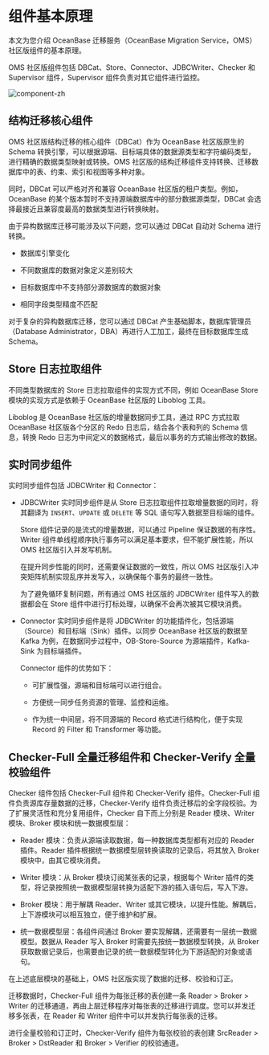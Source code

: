 # 组件基本原理

本文为您介绍 OceanBase 迁移服务（OceanBase Migration Service，OMS）社区版组件的基本原理。

OMS 社区版组件包括 DBCat、Store、Connector、JDBCWriter、Checker 和 Supervisor 组件，Supervisor 组件负责对其它组件进行监控。

![component-zh](https://obbusiness-private.oss-cn-shanghai.aliyuncs.com/doc/img/oms/oms-enterprise/component-zh.png)

## 结构迁移核心组件

OMS 社区版结构迁移的核心组件（DBCat）作为 OceanBase 社区版原生的 Schema 转换引擎，可以根据源端、目标端具体的数据源类型和字符编码类型，进行精确的数据类型映射或转换。OMS 社区版的结构迁移组件支持转换、迁移数据库中的表、约束、索引和视图等多种对象。

同时，DBCat 可以严格对齐和兼容 OceanBase 社区版的租户类型。例如，OceanBase 的某个版本暂时不支持源端数据库中的部分数据源类型，DBCat 会选择最接近且兼容度最高的数据类型进行转换映射。

由于异构数据库迁移可能涉及以下问题，您可以通过 DBCat 自动对 Schema 进行转换。

* 数据库引擎变化

* 不同数据库的数据对象定义差别较大

* 目标数据库中不支持部分源数据库的数据对象

* 相同字段类型精度不匹配

对于复杂的异构数据库迁移，您可以通过 DBCat 产生基础脚本，数据库管理员（Database Administrator，DBA）再进行人工加工，最终在目标数据库生成 Schema。

## Store 日志拉取组件

不同类型数据库的 Store 日志拉取组件的实现方式不同，例如 OceanBase Store 模块的实现方式是依赖于 OceanBase 社区版的 Liboblog 工具。

Liboblog 是 OceanBase 社区版的增量数据同步工具，通过 RPC 方式拉取 OceanBase 社区版各个分区的 Redo 日志后，结合各个表和列的 Schema 信息，转换 Redo 日志为中间定义的数据格式，最后以事务的方式输出修改的数据。

## 实时同步组件

实时同步组件包括 JDBCWriter 和 Connector：

* JDBCWriter 实时同步组件是从 Store 日志拉取组件拉取增量数据的同时，将其翻译为 `INSERT`、`UPDATE` 或 `DELETE` 等 SQL 语句写入数据至目标端的组件。

  Store 组件记录的是流式的增量数据，可以通过 Pipeline 保证数据的有序性。Writer 组件单线程顺序执行事务可以满足基本要求，但不能扩展性能，所以 OMS 社区版引入并发写机制。

  在提升同步性能的同时，还需要保证数据的一致性，所以 OMS 社区版引入冲突矩阵机制实现乱序并发写入，以确保每个事务的最终一致性。

  为了避免循环复制问题，所有通过 OMS 社区版的 JDBCWriter 组件写入的数据都会在 Store 组件中进行打标处理，以确保不会再次被其它模块消费。

* Connector 实时同步组件是将 JDBCWriter 的功能插件化，包括源端（Source）和目标端（Sink）插件。以同步 OceanBase 社区版的数据至 Kafka 为例，在数据同步过程中，OB-Store-Source 为源端插件，Kafka-Sink 为目标端插件。

  Connector 组件的优势如下：

  * 可扩展性强，源端和目标端可以进行组合。

  * 方便统一同步任务资源的管理、监控和运维。

  * 作为统一中间层，将不同源端的 Record 格式进行结构化，便于实现 Record 的 Filter 和 Transformer 等功能。

## Checker-Full 全量迁移组件和 Checker-Verify 全量校验组件

Checker 组件包括 Checker-Full 组件和 Checker-Verify 组件。Checker-Full 组件负责源库存量数据的迁移，Checker-Verify 组件负责迁移后的全字段校验。为了扩展灵活性和充分复用组件，Checker 自下而上分别是 Reader 模块、Writer 模块、Broker 模块和统一数据模型层：

* Reader 模块：负责从源端读取数据，每一种数据库类型都有对应的 Reader 插件。Reader 插件根据统一数据模型层转换读取的记录后，将其放入 Broker 模块中，由其它模块消费。

* Writer 模块：从 Broker 模块订阅某张表的记录，根据每个 Writer 插件的类型，将记录按照统一数据模型层转换为适配下游的插入语句后，写入下游。

* Broker 模块：用于解耦 Reader、Writer 或其它模块，以提升性能。解耦后，上下游模块可以相互独立，便于维护和扩展。

* 统一数据模型层：各组件间通过 Broker 要实现解耦，还需要有一层统一数据模型。数据从 Reader 写入 Broker 时需要先按统一数据模型转换，从 Broker 获取数据记录后，也需要由记录的统一数据模型转化为下游适配的对象或语句。

在上述底层模块的基础上，OMS 社区版实现了数据的迁移、校验和订正。

迁移数据时，Checker-Full 组件为每张迁移的表创建一条 Reader \> Broker \> Writer 的迁移通道，再由上层迁移程序对每张表的迁移进行调度。您可以并发迁移多张表，在 Reader 和 Writer 组件中可以并发执行每张表的迁移。

进行全量校验和订正时，Checker-Verify 组件为每张校验的表创建 SrcReader \> Broker \> DstReader 和 Broker \> Verifier 的校验通道。

